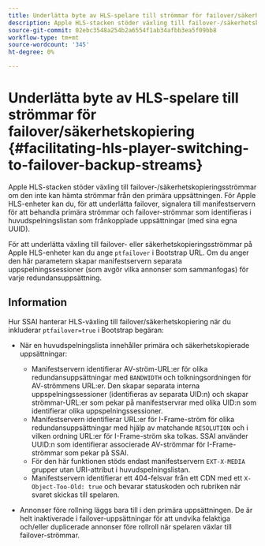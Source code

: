 ```yaml
---
title: Underlätta byte av HLS-spelare till strömmar för failover/säkerhetskopiering
description: Apple HLS-stacken stöder växling till failover-/säkerhetskopieringsströmmar om den inte kan hämta strömmar från den primära uppsättningen. För Apple HLS-enheter kan du, för att underlätta failover, signalera till manifestservern för att behandla primära strömmar och failover-strömmar som identifieras i huvudspelningslistan som frånkopplade uppsättningar (med sina egna UUID).
source-git-commit: 02ebc3548a254b2a6554f1ab34afbb3ea5f09bb8
workflow-type: tm+mt
source-wordcount: '345'
ht-degree: 0%

---
```


# Underlätta byte av HLS-spelare till strömmar för failover/säkerhetskopiering {#facilitating-hls-player-switching-to-failover-backup-streams}

Apple HLS-stacken stöder växling till failover-/säkerhetskopieringsströmmar om den inte kan hämta strömmar från den primära uppsättningen. För Apple HLS-enheter kan du, för att underlätta failover, signalera till manifestservern för att behandla primära strömmar och failover-strömmar som identifieras i huvudspelningslistan som frånkopplade uppsättningar (med sina egna UUID).

För att underlätta växling till failover- eller säkerhetskopieringsströmmar på Apple HLS-enheter kan du ange `ptfailover` i Bootstrap URL. Om du anger den här parametern skapar manifestservern separata uppspelningssessioner (som avgör vilka annonser som sammanfogas) för varje redundansuppsättning.

## Information

Hur SSAI hanterar HLS-växling till failover/säkerhetskopiering när du inkluderar `ptfailover=true` i Bootstrap begäran:

* När en huvudspelningslista innehåller primära och säkerhetskopierade uppsättningar:

   * Manifestservern identifierar AV-ström-URL:er för olika redundansuppsättningar med `BANDWIDTH` och tolkningsordningen för AV-strömmens URL:er. Den skapar separata interna uppspelningssessioner (identifieras av separata UID:n) och skapar strömmar-URL:er som pekar på manifestservrar med olika UID:n som identifierar olika uppspelningssessioner.
   * Manifestservern identifierar URL:er för I-Frame-ström för olika redundansuppsättningar med hjälp av matchande `RESOLUTION` och i vilken ordning URL:er för I-Frame-ström ska tolkas. SSAI använder UUID:n som identifierar associerade AV-strömmar för I-Frame-strömmar som pekar på SSAI.
   * För den här funktionen stöds endast manifestservern `EXT-X-MEDIA` grupper utan URI-attribut i huvudspelningslistan.
   * Manifestservern identifierar ett 404-felsvar från ett CDN med ett `X-Object-Too-Old: true` och bevarar statuskoden och rubriken när svaret skickas till spelaren.

* Annonser före rollning läggs bara till i den primära uppsättningen. De är helt inaktiverade i failover-uppsättningar för att undvika felaktiga och/eller duplicerade annonser före rollroll när spelaren växlar till failover-strömmar.
